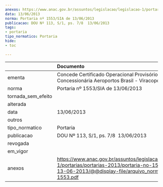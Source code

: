 ```yaml
---
anexos: https://www.anac.gov.br/assuntos/legislacao/legislacao-1/portarias/portarias-2013/portaria-no-1553-sia-de-13-06-2013/@@display-file/arquivo_norma/PA2013-1553.pdf
data: 13/06/2013
norma: Portaria nº 1553/SIA de 13/06/2013
publicacao: DOU Nº 113, S/1, ps. 7/8  13/06/2013
tags:
- portaria
tipo_normatico: Portaria
hide: 
- toc 
 
---
```


|                    | Documento                                                                                                                                                         |
|:-------------------|:------------------------------------------------------------------------------------------------------------------------------------------------------------------|
| ementa             | Concede Certificado Operacional Provisório à Concessionária Aeroportos Brasil - Viracopos S.A.                                                                    |
| norma              | Portaria nº 1553/SIA de 13/06/2013                                                                                                                                |
| tornada_sem_efeito |                                                                                                                                                                   |
| alterada           |                                                                                                                                                                   |
| data               | 13/06/2013                                                                                                                                                        |
| outros             |                                                                                                                                                                   |
| tipo_normatico     | Portaria                                                                                                                                                          |
| publicacao         | DOU Nº 113, S/1, ps. 7/8  13/06/2013                                                                                                                              |
| revogada           |                                                                                                                                                                   |
| em_vigor           |                                                                                                                                                                   |
| anexos             | https://www.anac.gov.br/assuntos/legislacao/legislacao-1/portarias/portarias-2013/portaria-no-1553-sia-de-13-06-2013/@@display-file/arquivo_norma/PA2013-1553.pdf |